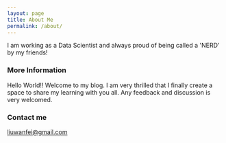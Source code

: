 ```yaml
---
layout: page
title: About Me
permalink: /about/
---
```


I am working as a Data Scientist and always proud of being called a 'NERD' by my friends!  

### More Information

Hello World!! Welcome to my blog. I am very thrilled that I finally create a space to share my learning with you all. Any feedback and discussion is very welcomed. 

### Contact me

[liuwanfei@gmail.com](mailto:liuwanfei@gmail.com)

